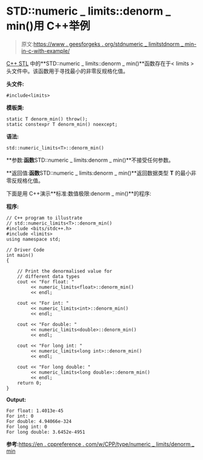 # STD::numeric _ limits<t>::denorm _ min()用 C++举例</t>

> 原文:[https://www . geesforgeks . org/stdnumeric _ limitstdnorm _ min-in-c-with-example/](https://www.geeksforgeeks.org/stdnumeric_limitstdenorm_min-in-c-with-example/)

[C++ STL](https://www.geeksforgeeks.org/the-c-standard-template-library-stl/) 中的**STD::numeric _ limits<T>::denorm _ min()**函数存在于< limits >头文件中。该函数用于寻找最小的非零反规格化值。

**头文件:**

```
#include<limits>

```

**模板类:**

```
static T denorm_min() throw();
static constexpr T denorm_min() noexcept;

```

**语法:**

```
std::numeric_limits<T>::denorm_min()

```

**参数:**函数**STD::numeric _ limits<T>:denorm _ min()**不接受任何参数。

**返回值:**函数**STD::numeric _ limits<T>:denorm _ min()**返回数据类型 **T** 的最小非零反规格化值。

下面是用 C++演示**标准:数值极限<T>:denorm _ min()**的程序:

**程序:**

```
// C++ program to illustrate
// std::numeric_limits<T>::denorm_min()
#include <bits/stdc++.h>
#include <limits>
using namespace std;

// Driver Code
int main()
{

    // Print the denormalised value for
    // different data types
    cout << "For float: "
         << numeric_limits<float>::denorm_min()
         << endl;

    cout << "For int: "
         << numeric_limits<int>::denorm_min()
         << endl;

    cout << "For double: "
         << numeric_limits<double>::denorm_min()
         << endl;

    cout << "For long int: "
         << numeric_limits<long int>::denorm_min()
         << endl;

    cout << "For long double: "
         << numeric_limits<long double>::denorm_min()
         << endl;
    return 0;
}
```

**Output:**

```
For float: 1.4013e-45
For int: 0
For double: 4.94066e-324
For long int: 0
For long double: 3.6452e-4951

```

**参考:**[https://en . cppreference . com/w/CPP/type/numeric _ limits/denorm _ min](https://en.cppreference.com/w/cpp/types/numeric_limits/denorm_min)